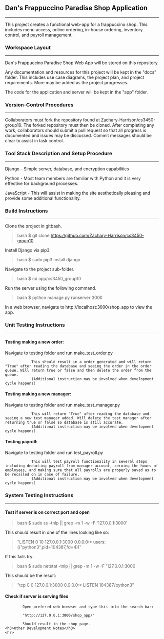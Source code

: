<h2>Dan's Frappuccino Paradise Shop Application </h2>
<hr>
This project creates a functional web-app for a frappuccino shop.  This includes
menu access, online ordering, in-house ordering, inventory control,
and payroll management.
<h3>Workspace Layout</h3>
<hr>
Dan's Frappuccino Paradise Shop Web App will be stored on this repository.

Any documentation and resources for this project will be kept in the "docs" folder.
This includes use case diagrams, the project plan, and project requirements.  More may 
be added as the project progresses.

The code for the application and server will be kept in the "app" folder.
<br>
<h3>Version-Control Procedures</h3>
<hr>
Collaborators must fork the repository found at Zachary-Harrison/cs3450-group10.
The forked repository must then be cloned.  After completing any work, collaborators
should submit a pull request so that all progress is documented and issues may be discussed.
Commit messages should be clear to assist in task control.
<h3>Tool Stack Description and Setup Procedure</h3>
<hr>
Django - Simple server, database, and encryption capabilities

Python - Most team members are familiar with Python and it is very effective for background processes.

JavaScript - This will assist in making the site aesthetically pleasing and provide
some additional functionality.
<h3>Build Instructions</h3>
<hr>
Clone the project in gitbash.

> bash $ git clone https://github.com/Zachary-Harrison/cs3450-group10

Install Django via pip3

> bash $ sudo pip3 install django

Navigate to the project sub-folder. 

> bash $ cd app/cs3450_group10

Run the server using the following command.

> bash $ python manage.py runserver 3000

In a web browser, navigate to http://localhost:3000/shop_app to view the app.


<h3>Unit Testing Instructions</h3>
    <hr>
<h4>Testing making a new order:</h4>
                Navigate to testing folder and run make_test_order.py

                This should result in a order generated and will return "True" after reading the database and seeing the order in the order queue. Will return true or false and then delete the order from the queue.
                (Additional instruction may be involved when development cycle happens)
<h4>Testing making a new manager:</h4>
                Navigate to testing folder and run make_test_manager.py

                This will return "True" after reading the database and seeing a new test manager added. Will delete the test manager after returning true or false so database is still accurate.
                (Additional instruction may be involved when development cycle happens)
<h4>Testing payroll:</h4>
                Navigate to testing folder and run test_payroll.py

                This will test payroll functionality in several steps including deducting payroll from manager account, zeroing the hours of employees, and making sure that all payrolls are properly saved as to be recalled on in case of failure. 
                (Additional instruction may be involved when development cycle happens)

    

<h3>System Testing Instructions</h3>
<hr>
<h4>Test if server is on correct port and open</h4>

> bash $ sudo ss -tnlp || grep -m 1 -w -F '127.0.0.1:3000'

This should result in one of the lines looking like so:

> "LISTEN              0                   10                                    127.0.0.1:3000                                   0.0.0.0:*                  users:(("python3",pid=104387,fd=4))"

If this fails try:

> bash $ sudo netstat -tnlp || grep -m 1 -w -F '127.0.0.1:3000'

This should be the result:

> "tcp        0      0 127.0.0.1:3000          0.0.0.0:*               LISTEN      104387/python3"

<h4>Check if server is serving files</h4>

            Open prefered web browser and type this into the search bar:

            "http://127.0.0.1:3000/shop_app/"

            Should result in the shop page.
    <h3>Other Development Notes</h3>
    <hr>
